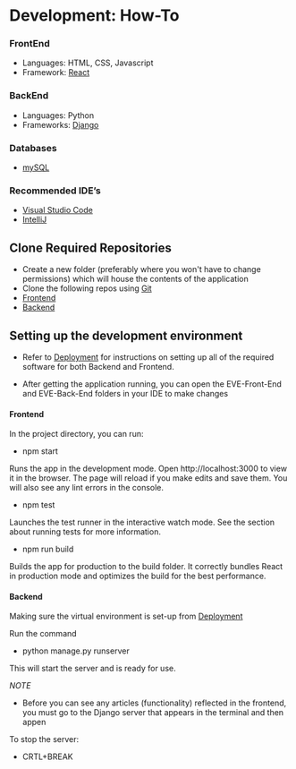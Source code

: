 # Development: How-To

### FrontEnd
- Languages: HTML, CSS, Javascript
- Framework: [React](https://reactjs.org/)
### BackEnd
- Languages: Python
- Frameworks: [Django](https://www.djangoproject.com/)
### Databases
- [mySQL](https://www.mysql.com/)
### Recommended IDE’s
- [Visual Studio Code](https://code.visualstudio.com/download)
- [IntelliJ](https://www.jetbrains.com/idea/download/)
## Clone Required Repositories
- Create a new folder (preferably where you won't have to change permissions) which will house the contents of the application
- Clone the following repos using [Git](https://git-scm.com/downloads)
- [Frontend](https://github.com/ialmani/EVE-Front-End)
- [Backend](https://github.com/ialmani/EVE-Back-End)
## Setting up the development environment
- Refer to [Deployment](https://github.com/ialmani/EVE/tree/master/Documentation/Deployment.md) for instructions on setting up all of the required software for both Backend and Frontend.

- After getting the application running, you can open the EVE-Front-End and EVE-Back-End folders in your IDE to make changes

#### Frontend
In the project directory, you can run:

- npm start

Runs the app in the development mode.
Open http://localhost:3000 to view it in the browser.
The page will reload if you make edits and save them.
You will also see any lint errors in the console.

- npm test

Launches the test runner in the interactive watch mode.
See the section about running tests for more information.

- npm run build

Builds the app for production to the build folder.
It correctly bundles React in production mode and optimizes the build for the best performance.

#### Backend

Making sure the virtual environment is set-up from [Deployment](https://github.com/ialmani/EVE/tree/master/Documentation/Deployment.md) 

Run the command 

- python manage.py runserver

This will start the server and is ready for use.

*NOTE*
-   Before you can see any articles (functionality) reflected in the frontend, you must go to the Django server that appears in the terminal and then appen

To stop the server: 

- CRTL+BREAK 
